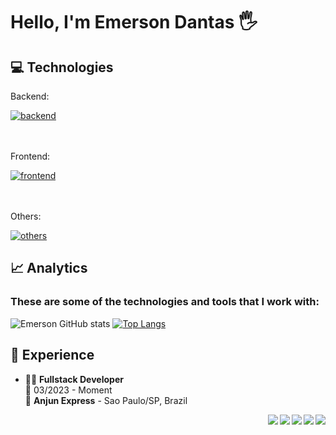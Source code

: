 
# Hello, I'm Emerson Dantas 🖐️


## 💻 Technologies

<div style="display: inline_block">
    <div>
        <p>Backend:</p>
        <a href="https://skillicons.dev">
            <img align="center" alt="backend"src="https://skillicons.dev/icons?i=nodejs,ts,nestjs,java,go,ruby)](https://skillicons.dev"/>
        </a>
    </div>
    <br/>
    <br/>
    <div>
        <p>Frontend:</p>
        <a href="https://skillicons.dev">
            <img align="center" alt="frontend"src="https://skillicons.dev/icons?i=react,next,figma,tailwind,vite,androidstudio)](https://skillicons.dev"/>
        <a/>
    </div>
    <br/>
    <br/>
    <div>
        <p>Others:</p>
        <a href="https://skillicons.dev">
            <img align="center" alt="others"src="https://skillicons.dev/icons?i=mysql,postgres,mongodb,redis,git,github,docker,kafka,jest)](https://skillicons.dev"/>
        <a/>
    </div>
</div>


## 📈 Analytics

### These are some of the technologies and tools that I work with:


![Emerson GitHub stats](https://github-readme-stats.vercel.app/api?username=emersondp07&show_icons=true&theme=tokyonight)
[![Top Langs](https://github-readme-stats.vercel.app/api/top-langs/?username=emersondp07&layout=compact)](https://github.com/emersondp07/github-readme-stats)

## 💼 Experience

- 👨‍💻 **Fullstack Developer**\
  📆 03/2023 - Moment\
  📍 **Anjun Express** - Sao Paulo/SP, Brazil

<img align="right" src="https://img.shields.io/badge/Github-181717?logo=github&logoColor=white" />
<img align="right" src="https://img.shields.io/badge/MySQL-00000F?&logo=mysql&logoColor=white" />
<img align="right" src="https://img.shields.io/badge/PostgreSQL-316192?logo=postgresql&logoColor=white" />
<img align="right" src="https://img.shields.io/badge/Node.js-43853D?logo=node.js&logoColor=white" />
<img align="right" src="https://img.shields.io/badge/TypeScript-007ACC?logo=typescript&logoColor=white" />
<br/>
